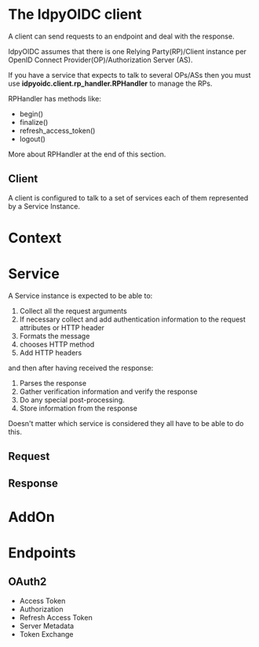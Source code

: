 # The IdpyOIDC client

A client can send requests to an endpoint and deal with the response.

IdpyOIDC assumes that there is one Relying Party(RP)/Client instance per 
OpenID Connect Provider(OP)/Authorization Server (AS).

If you have a service that expects to talk to several OPs/ASs
then you must use **idpyoidc.client.rp_handler.RPHandler** to manage the RPs.

RPHandler has methods like:
- begin()
- finalize()
- refresh_access_token()
- logout()

More about RPHandler at the end of this section.

## Client

A client is configured to talk to a set of services each of them represented by
a Service Instance.

# Context

# Service

A Service instance is expected to be able to:

1. Collect all the request arguments
2. If necessary collect and add authentication information to the request attributes or HTTP header
3. Formats the message 
4. chooses HTTP method
5. Add HTTP headers

and then after having received the response: 

1. Parses the response
2. Gather verification information and verify the response
3. Do any special post-processing.
3. Store information from the response

Doesn't matter which service is considered they all have to be able to do this.

## Request

## Response

# AddOn

# Endpoints
    
## OAuth2

- Access Token
- Authorization
- Refresh Access Token
- Server Metadata
- Token Exchange
